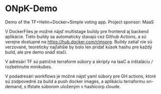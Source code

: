 # ONpK-Demo
Demo of the TF+Helm+Docker+Simple voting app. Project sponsor: MaaS


V DockerFiles je možné nájsť multistage buildy pre frontend aj backend aplikácie.
Tieto buildy sa automaticky stavajú cez Github Actions, a sú verejne dostupné na https://hub.docker.com/r/msprg. Buildy zatiaľ nie sú verzované, teoreticky najľahšie by bolo len pridať kúsok hashu pre každý build, ale pre demo snáď stačí.

V adresári TF sú patričné terraform súbory a skripty na IaaC a inštaláciu / rozbehnutie minikubes.


V podadresári workflows je možné nájsť yaml súbory pre GH actions, ktoré sú zodpovedné za build a push docker images, a aplikáciu terraformu on-demand, s tfstate súborom uloženým v hashicorp cloude.
